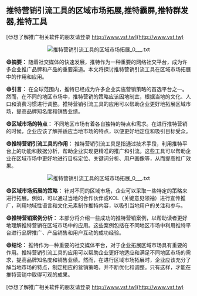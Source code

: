 ## **推特营销引流工具的区域市场拓展,推特霸屏,推特群发器,推特工具**

[😍想了解推广相关软件的朋友请登录 http://www.vst.tw](http://www.vst.tw)

 <center><img src="https://vst.tw/MP4/tuiguang/png/3.png" alt="推特营销引流工具的区域市场拓展_0___.txt"></center>

**😄摘要：**
随着社交媒体的快速发展，推特作为一种重要的网络社交平台，成为许多企业推广品牌和产品的重要渠道。本文将探讨推特营销引流工具在区域市场拓展中的作用和应用。

**😄引言：**
在全球范围内，推特已经成为许多企业实施营销策略的首选平台之一。然而，在不同的地区市场中，推特营销的策略应该因地制宜，根据当地的文化、人口和消费习惯进行调整。推特营销引流工具的应用可以帮助企业更好地拓展区域市场，提高品牌知名度和销售业绩。

**😄区域市场的特点：**
不同地区市场有着各自独特的特点和需求。在进行推特营销的时候，企业应该了解并适应当地市场的特点，以便更好地定位和吸引目标受众。

**😄推特营销引流工具的作用：**
推特营销引流工具是指通过技术手段，利用推特平台上的功能和数据分析，帮助企业实现更精准的推广和引流。这些工具可以帮助企业在区域市场中更好地进行目标定位、关键词分析、用户画像等，从而提高推广效果。

 <center><img src="https://vst.tw/MP4/tuiguang/png/2.png" alt="推特营销引流工具的区域市场拓展_0___.txt"></center>

**😄区域市场拓展的策略：**
针对不同的区域市场，企业可以采取一些特定的策略来进行拓展。例如，可以通过当地的合作伙伴或KOL（关键意见领袖）进行宣传推广，利用地域性语言和文化元素制作推特内容，以吸引当地用户的关注和参与。

**😄推特营销案例分析：**
本部分将介绍一些成功的推特营销案例，以帮助读者更好地理解推特营销在区域市场中的应用。这些案例包括在不同地区市场中利用推特平台进行品牌推广、产品销售和用户互动的成功经验。

**😄结论：**
推特作为一种重要的社交媒体平台，对于企业拓展区域市场具有重要的作用。推特营销引流工具的应用可以帮助企业更好地适应和满足不同地区市场的需求，提高品牌知名度和销售业绩。然而，在进行区域市场拓展时，企业应该充分了解当地市场的特点，制定相应的营销策略，并不断优化和调整。只有这样，才能在推特营销中取得可观的成果。

[😍想了解推广相关软件的朋友请登录 http://www.vst.tw](http://www.vst.tw)



